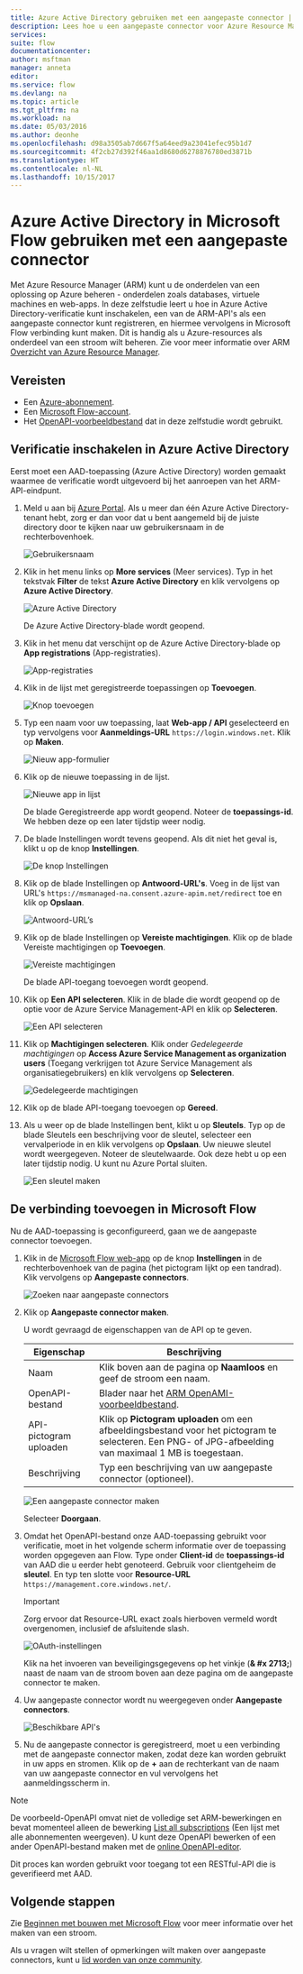 ```yaml
---
title: Azure Active Directory gebruiken met een aangepaste connector | Microsoft Docs
description: Lees hoe u een aangepaste connector voor Azure Resource Manager met Azure Active Directory-verificatie kunt maken.
services: 
suite: flow
documentationcenter: 
author: msftman
manager: anneta
editor: 
ms.service: flow
ms.devlang: na
ms.topic: article
ms.tgt_pltfrm: na
ms.workload: na
ms.date: 05/03/2016
ms.author: deonhe
ms.openlocfilehash: d98a3505ab7d667f5a64eed9a23041efec95b1d7
ms.sourcegitcommit: 4f2cb27d392f46aa1d8680d6278876780ed3871b
ms.translationtype: HT
ms.contentlocale: nl-NL
ms.lasthandoff: 10/15/2017
---
```

# <a name="use-azure-active-directory-with-a-custom-connector-in-microsoft-flow"></a>Azure Active Directory in Microsoft Flow gebruiken met een aangepaste connector
Met Azure Resource Manager (ARM) kunt u de onderdelen van een oplossing op Azure beheren - onderdelen zoals databases, virtuele machines en web-apps. In deze zelfstudie leert u hoe in Azure Active Directory-verificatie kunt inschakelen, een van de ARM-API's als een aangepaste connector kunt registreren, en hiermee vervolgens in Microsoft Flow verbinding kunt maken. Dit is handig als u Azure-resources als onderdeel van een stroom wilt beheren. Zie voor meer informatie over ARM [Overzicht van Azure Resource Manager](https://docs.microsoft.com/azure/azure-resource-manager/resource-group-overview).

## <a name="prerequisites"></a>Vereisten
* Een [Azure-abonnement](https://azure.microsoft.com/free/).
* Een [Microsoft Flow-account](https://flow.microsoft.com).
* Het [OpenAPI-voorbeeldbestand](http://pwrappssamples.blob.core.windows.net/samples/AzureResourceManager.json) dat in deze zelfstudie wordt gebruikt.

## <a name="enable-authentication-in-azure-active-directory"></a>Verificatie inschakelen in Azure Active Directory
Eerst moet een AAD-toepassing (Azure Active Directory) worden gemaakt waarmee de verificatie wordt uitgevoerd bij het aanroepen van het ARM-API-eindpunt.

1. Meld u aan bij [Azure Portal](https://portal.azure.com).  Als u meer dan één Azure Active Directory-tenant hebt, zorg er dan voor dat u bent aangemeld bij de juiste directory door te kijken naar uw gebruikersnaam in de rechterbovenhoek.
   
    ![Gebruikersnaam](./media/customapi-azure-resource-manager-tutorial/current-user.png)
2. Klik in het menu links op **More services** (Meer services).  Typ in het tekstvak **Filter** de tekst **Azure Active Directory** en klik vervolgens op **Azure Active Directory**.
   
    ![Azure Active Directory](./media/customapi-azure-resource-manager-tutorial/azureaad.png)
   
    De Azure Active Directory-blade wordt geopend.   
3. Klik in het menu dat verschijnt op de Azure Active Directory-blade op **App registrations** (App-registraties).
   
    ![App-registraties](./media/customapi-azure-resource-manager-tutorial/azureapplication.png)
4. Klik in de lijst met geregistreerde toepassingen op **Toevoegen**.
   
    ![Knop toevoegen](./media/customapi-azure-resource-manager-tutorial/add-app-btn.png)   
5. Typ een naam voor uw toepassing, laat **Web-app / API** geselecteerd en typ vervolgens voor **Aanmeldings-URL** `https://login.windows.net`.  Klik op **Maken**.  
   
    ![Nieuw app-formulier](./media/customapi-azure-resource-manager-tutorial/newapplication.png)
6. Klik op de nieuwe toepassing in de lijst.
   
    ![Nieuwe app in lijst](./media/customapi-azure-resource-manager-tutorial/newapplication2.png)
   
    De blade Geregistreerde app wordt geopend.  Noteer de **toepassings-id**.  We hebben deze op een later tijdstip weer nodig.
7. De blade Instellingen wordt tevens geopend.  Als dit niet het geval is, klikt u op de knop **Instellingen**.
   
    ![De knop Instellingen](./media/customapi-azure-resource-manager-tutorial/settings-btn.png)
8. Klik op de blade Instellingen op **Antwoord-URL's**. Voeg in de lijst van URL's `https://msmanaged-na.consent.azure-apim.net/redirect` toe en klik op **Opslaan**.
   
    ![Antwoord-URL’s](./media/customapi-azure-resource-manager-tutorial/reply-urls.png)
9. Klik op de blade Instellingen op **Vereiste machtigingen**.  Klik op de blade Vereiste machtigingen op **Toevoegen**.
   
    ![Vereiste machtigingen](./media/customapi-azure-resource-manager-tutorial/permissions.png)
   
    De blade API-toegang toevoegen wordt geopend.
10. Klik op **Een API selecteren**. Klik in de blade die wordt geopend op de optie voor de Azure Service Management-API en klik op **Selecteren**.
    
    ![Een API selecteren](./media/customapi-azure-resource-manager-tutorial/permissions2.png)
11. Klik op **Machtigingen selecteren**.  Klik onder *Gedelegeerde machtigingen* op **Access Azure Service Management as organization users** (Toegang verkrijgen tot Azure Service Management als organisatiegebruikers) en klik vervolgens op **Selecteren**.
    
    ![Gedelegeerde machtigingen](./media/customapi-azure-resource-manager-tutorial/permissions3.png)
12. Klik op de blade API-toegang toevoegen op **Gereed**.
13. Als u weer op de blade Instellingen bent, klikt u op **Sleutels**.  Typ op de blade Sleutels een beschrijving voor de sleutel, selecteer een vervalperiode in en klik vervolgens op **Opslaan**.  Uw nieuwe sleutel wordt weergegeven.  Noteer de sleutelwaarde. Ook deze hebt u op een later tijdstip nodig.  U kunt nu Azure Portal sluiten.
    
    ![Een sleutel maken](./media/customapi-azure-resource-manager-tutorial/configurekeys.png)

## <a name="add-the-connection-in-microsoft-flow"></a>De verbinding toevoegen in Microsoft Flow
Nu de AAD-toepassing is geconfigureerd, gaan we de aangepaste connector toevoegen.

1. Klik in de [Microsoft Flow web-app](https://flow.microsoft.com/) op de knop **Instellingen** in de rechterbovenhoek van de pagina (het pictogram lijkt op een tandrad).  Klik vervolgens op **Aangepaste connectors**.
   
    ![Zoeken naar aangepaste connectors](./media/customapi-azure-resource-manager-tutorial/finding-custom-apis.png)  
2. Klik op **Aangepaste connector maken**.  
   
    U wordt gevraagd de eigenschappen van de API op te geven.  
   
   | Eigenschap | Beschrijving |
   | --- | --- |
   | Naam |Klik boven aan de pagina op **Naamloos** en geef de stroom een naam. |
   | OpenAPI-bestand |Blader naar het [ARM OpenAMI-voorbeeldbestand](http://pwrappssamples.blob.core.windows.net/samples/AzureResourceManager.json). |
   | API-pictogram uploaden |Klik op **Pictogram uploaden** om een afbeeldingsbestand voor het pictogram te selecteren. Een PNG- of JPG-afbeelding van maximaal 1 MB is toegestaan. |
   | Beschrijving |Typ een beschrijving van uw aangepaste connector (optioneel). |
   
    ![Een aangepaste connector maken](./media/customapi-azure-resource-manager-tutorial/create-custom-api.png)  
   
    Selecteer **Doorgaan**.
3. Omdat het OpenAPI-bestand onze AAD-toepassing gebruikt voor verificatie, moet in het volgende scherm informatie over de toepassing worden opgegeven aan Flow.  Type onder **Client-id** de **toepassings-id** van AAD die u eerder hebt genoteerd.  Gebruik voor clientgeheim de **sleutel**.  En typ ten slotte voor **Resource-URL** `https://management.core.windows.net/`.
   
   > [!IMPORTANT]
   > Zorg ervoor dat Resource-URL exact zoals hierboven vermeld wordt overgenomen, inclusief de afsluitende slash.
   > 
   > 
   
    ![OAuth-instellingen](./media/customapi-azure-resource-manager-tutorial/oauth-settings.png)
   
    Klik na het invoeren van beveiligingsgegevens op het vinkje (**& #x 2713;**) naast de naam van de stroom boven aan deze pagina om de aangepaste connector te maken.
4. Uw aangepaste connector wordt nu weergegeven onder **Aangepaste connectors**.
   
    ![Beschikbare API's](./media/customapi-azure-resource-manager-tutorial/list-custom-apis.png)  
5. Nu de aangepaste connector is geregistreerd, moet u een verbinding met de aangepaste connector maken, zodat deze kan worden gebruikt in uw apps en stromen.  Klik op de **+** aan de rechterkant van de naam van uw aangepaste connector en vul vervolgens het aanmeldingsscherm in.

> [!NOTE]
> De voorbeeld-OpenAPI omvat niet de volledige set ARM-bewerkingen en bevat momenteel alleen de bewerking [List all subscriptions](https://msdn.microsoft.com/library/azure/dn790531.aspx) (Een lijst met alle abonnementen weergeven).  U kunt deze OpenAPI bewerken of een ander OpenAPI-bestand maken met de [online OpenAPI-editor](http://editor.swagger.io/).
> 
> Dit proces kan worden gebruikt voor toegang tot een RESTful-API die is geverifieerd met AAD.
> 
> 

## <a name="next-steps"></a>Volgende stappen
Zie [Beginnen met bouwen met Microsoft Flow](get-started-logic-flow.md) voor meer informatie over het maken van een stroom.

Als u vragen wilt stellen of opmerkingen wilt maken over aangepaste connectors, kunt u [lid worden van onze community](https://aka.ms/flow-community).

